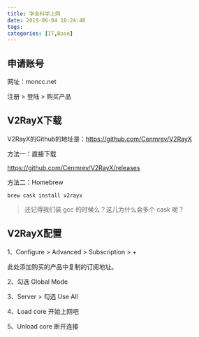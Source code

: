 ```yaml
---
title: 学会科学上网
date: 2019-06-04 10:24:48
tags:
categories: [IT,Base]
---
```

## 申请账号
网址：moncc.net

注册 > 登陆 > 购买产品

## V2RayX下载
V2RayX的Github的地址是：<https://github.com/Cenmrev/V2RayX>

方法一：直接下载

<https://github.com/Cenmrev/V2RayX/releases>

方法二：Homebrew

```
brew cask install v2rayx
```

> 还记得我们装 gcc 的时候么？这儿为什么会多个 cask 呢？

## V2RayX配置

1、Configure > Advanced > Subscription > + 

此处添加购买的产品中复制的订阅地址。

2、勾选 Global Mode 

3、Server > 勾选 Use All

4、Load core 开始上网吧

5、Unload core 断开连接

